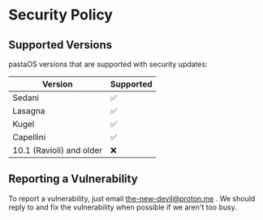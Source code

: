 # Security Policy

## Supported Versions

pastaOS versions that are supported with security updates:

| Version | Supported          |
| ------- | ------------------ |
| Sedani   | :white_check_mark: |
| Lasagna   | ✅                 |
| Kugel   | :white_check_mark: |
| Capellini   | ✅             |
| 10.1 (Ravioli) and older | :x: |

## Reporting a Vulnerability
To report a vulnerability, just email the-new-devil@proton.me . We should reply to and fix the vulnerability when possible if we aren't too busy.
